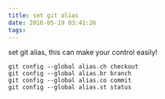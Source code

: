 ```yaml
---
title: set git alias
date: 2016-05-19 03:41:26
tags:
---
```

set git alias, this can make your control easily!
```
git config --global alias.ch checkout
git config --global alias.br branch
git config --global alias.co commit
git config --global alias.st status
```
